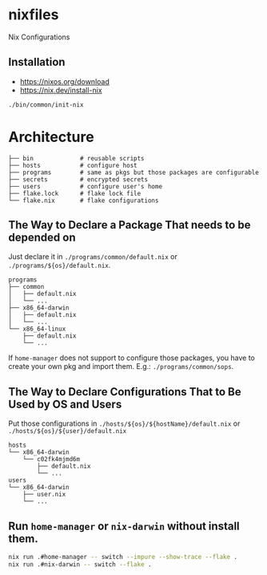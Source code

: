 # nixfiles

Nix Configurations

## Installation

- https://nixos.org/download
- https://nix.dev/install-nix

```sh
./bin/common/init-nix
```

# Architecture

```
├── bin             # reusable scripts
├── hosts           # configure host
├── programs        # same as pkgs but those packages are configurable
├── secrets         # encrypted secrets
├── users           # configure user's home
├── flake.lock      # flake lock file
└── flake.nix       # flake configurations
```

## The Way to Declare a Package That needs to be depended on

Just declare it in `./programs/common/default.nix` or `./programs/${os}/default.nix`.

```
programs
├── common
│   ├── default.nix
│   └── ...
├── x86_64-darwin
│   ├── default.nix
│   └── ...
└── x86_64-linux
    ├── default.nix
    └── ...
```

If `home-manager` does not support to configure those packages, you have to create your own pkg and import them. E.g.: `./programs/common/sops`.

## The Way to Declare Configurations That to Be Used by OS and Users

Put those configurations in `./hosts/${os}/${hostName}/default.nix` or `./hosts/${os}/${user}/default.nix`

```
hosts
└── x86_64-darwin
    └── c02fk4mjmd6m
        ├── default.nix
        └── ...
users
└── x86_64-darwin
    ├── user.nix
    └── ...
```

## Run `home-manager` or `nix-darwin` without install them.

```sh
nix run .#home-manager -- switch --impure --show-trace --flake .
nix run .#nix-darwin -- switch --flake .
```

